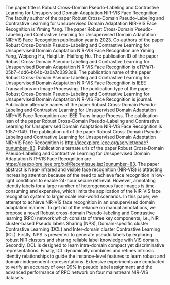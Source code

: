 The paper title is Robust Cross-Domain Pseudo-Labeling and Contrastive Learning for Unsupervised Domain Adaptation NIR-VIS Face Recognition.
The faculty author of the paper Robust Cross-Domain Pseudo-Labeling and Contrastive Learning for Unsupervised Domain Adaptation NIR-VIS Face Recognition is Yiming Yang.
The paper Robust Cross-Domain Pseudo-Labeling and Contrastive Learning for Unsupervised Domain Adaptation NIR-VIS Face Recognition publication year is 2023.
Co-authors of the paper Robust Cross-Domain Pseudo-Labeling and Contrastive Learning for Unsupervised Domain Adaptation NIR-VIS Face Recognition are Yiming Yang, Weipeng Hu, Haiqi Lin, Haifeng Hu.
The publication ID of the paper Robust Cross-Domain Pseudo-Labeling and Contrastive Learning for Unsupervised Domain Adaptation NIR-VIS Face Recognition is e117fa7f-05b7-4dd6-b64b-0a0a7c0393d8.
The publication name of the paper Robust Cross-Domain Pseudo-Labeling and Contrastive Learning for Unsupervised Domain Adaptation NIR-VIS Face Recognition is IEEE Transactions on Image Processing.
The publication type of the paper Robust Cross-Domain Pseudo-Labeling and Contrastive Learning for Unsupervised Domain Adaptation NIR-VIS Face Recognition is journal.
Publication alternate names of the paper Robust Cross-Domain Pseudo-Labeling and Contrastive Learning for Unsupervised Domain Adaptation NIR-VIS Face Recognition are IEEE Trans Image Process.
The publication issn of the paper Robust Cross-Domain Pseudo-Labeling and Contrastive Learning for Unsupervised Domain Adaptation NIR-VIS Face Recognition is 1057-7149.
The publication url of the paper Robust Cross-Domain Pseudo-Labeling and Contrastive Learning for Unsupervised Domain Adaptation NIR-VIS Face Recognition is http://ieeexplore.ieee.org/servlet/opac?punumber=83.
Publication alternate urls of the paper Robust Cross-Domain Pseudo-Labeling and Contrastive Learning for Unsupervised Domain Adaptation NIR-VIS Face Recognition are https://ieeexplore.ieee.org/xpl/RecentIssue.jsp?punumber=83.
The paper abstract is Near-infrared and visible face recognition (NIR-VIS) is attracting increasing attention because of the need to achieve face recognition in low-light conditions to enable 24-hour secure retrieval. However, annotating identity labels for a large number of heterogeneous face images is time-consuming and expensive, which limits the application of the NIR-VIS face recognition system to larger scale real-world scenarios. In this paper, we attempt to achieve NIR-VIS face recognition in an unsupervised domain adaptation manner. To get rid of the reliance on manual annotations, we propose a novel Robust cross-domain Pseudo-labeling and Contrastive learning (RPC) network which consists of three key components, i.e., NIR cluster-based Pseudo labels Sharing (NPS), Domain-specific cluster Contrastive Learning (DCL) and Inter-domain cluster Contrastive Learning (ICL). Firstly, NPS is presented to generate pseudo labels by exploring robust NIR clusters and sharing reliable label knowledge with VIS domain. Secondly, DCL is designed to learn intra-domain compact yet discriminative representations. Finally, ICL dynamically combines and refines intrinsic identity relationships to guide the instance-level features to learn robust and domain-independent representations. Extensive experiments are conducted to verify an accuracy of over 99% in pseudo label assignment and the advanced performance of RPC network on four mainstream NIR-VIS datasets.
